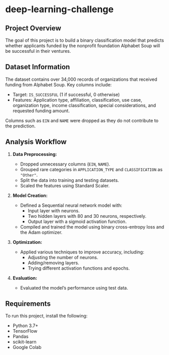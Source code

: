 # deep-learning-challenge

## Project Overview
The goal of this project is to build a binary classification model that predicts whether applicants funded by the nonprofit foundation Alphabet Soup will be successful in their ventures. 

## Dataset Information
The dataset contains over 34,000 records of organizations that received funding from Alphabet Soup. Key columns include:
- Target: `IS_SUCCESSFUL` (1 if successful, 0 otherwise)
- Features: Application type, affiliation, classification, use case, organization type, income classification, special considerations, and requested funding amount.

Columns such as `EIN` and `NAME` were dropped as they do not contribute to the prediction.

## Analysis Workflow
1. **Data Preprocessing:**
   - Dropped unnecessary columns (`EIN`, `NAME`).
   - Grouped rare categories in `APPLICATION_TYPE` and `CLASSIFICATION` as `"Other"`.
   - Split the data into training and testing datasets.
   - Scaled the features using Standard Scaler.

2. **Model Creation:**
   - Defined a Sequential neural network model with:
     - Input layer with neurons.
     - Two hidden layers with 80 and 30 neurons, respectively.
     - Output layer with a sigmoid activation function.
   - Compiled and trained the model using binary cross-entropy loss and the Adam optimizer.

3. **Optimization:**
   - Applied various techniques to improve accuracy, including:
     - Adjusting the number of neurons.
     - Adding/removing layers.
     - Trying different activation functions and epochs.

4. **Evaluation:**
   - Evaluated the model’s performance using test data.

## Requirements
To run this project, install the following:
- Python 3.7+
- TensorFlow
- Pandas
- scikit-learn
- Google Colab
